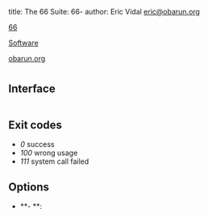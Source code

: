 title: The 66 Suite: 66-
author: Eric Vidal <eric@obarun.org>

[66](index.html)

[Software](https://web.obarun.org/software)

[obarun.org](https://web.obarun.org)

#

## Interface

```

```

## Exit codes

- *0* success
- *100* wrong usage
- *111* system call failed

## Options

- **- **:
